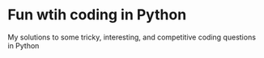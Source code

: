 # Fun wtih coding in Python
My solutions to some tricky, interesting, and competitive coding questions in Python
